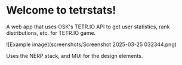 # Welcome to tetrstats!

A web app that uses OSK's TETR.IO API to get user statistics, rank distributions, etc. for TETR.IO game.

![Example image](screenshots/Screenshot 2025-03-25 032344.png)

Uses the NERP stack, and MUI for the design elements.
